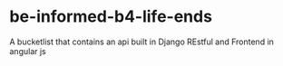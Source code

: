 # be-informed-b4-life-ends
A bucketlist that contains an api built in Django REstful and Frontend in angular js
